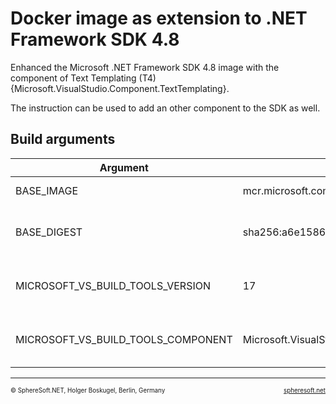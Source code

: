 # Docker image as extension to .NET Framework SDK 4.8

Enhanced the Microsoft .NET Framework SDK 4.8 image with the component of
Text Templating (T4) {Microsoft.VisualStudio.Component.TextTemplating}.

The instruction can be used to add an other component to the SDK as well.



## Build arguments

| Argument | Default | Description |
| --- | --- | --- |
| BASE_IMAGE | mcr.microsoft.com/dotnet/framework/sdk:4.8-windowsservercore-ltsc2019 | Base image (FROM) |
| BASE_DIGEST | sha256:a6e1586b48076f988a1c8a25b4c3cdecd585c4f99497127bb3432f7d72262704 | Base digest (for documentation only) |
| MICROSOFT_VS_BUILD_TOOLS_VERSION | 17 | Microsoft Visual Studio Build Tools Version |
| MICROSOFT_VS_BUILD_TOOLS_COMPONENT | Microsoft.VisualStudio.Component.TextTemplating | Microsoft Visual Studio Build Tools Component |



<!-- FOOTER -->
<hr style="height: 1px" />
<span style="font-size: 0.7em">© SphereSoft.NET, Holger Boskugel, Berlin, Germany</span>
<a href="http://spheresoft.net" style="font-size: 0.7em; float: right">spheresoft.net</a>
